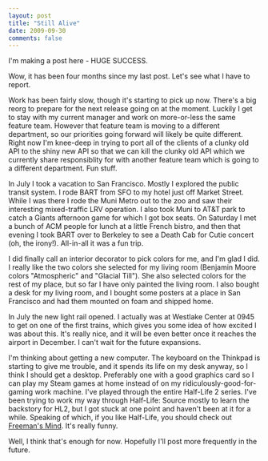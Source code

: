 ```yaml
---
layout: post
title: "Still Alive"
date: 2009-09-30
comments: false
---
```

I'm making a post here - HUGE SUCCESS.




Wow, it has been four months since my last post. Let's see what I have to report.




Work has been fairly slow, though it's starting to pick up now. There's a big reorg to prepare for the next release going on at the moment. Luckily I get to stay with my current manager and work on more-or-less the same feature team. However that feature team is moving to a different department, so our priorities going forward will likely be quite different. Right now I'm knee-deep in trying to port all of the clients of a clunky old API to the shiny new API so that we can kill the clunky old API which we currently share responsiblity for with another feature team which is going to a different department. Fun stuff.




In July I took a vacation to San Francisco. Mostly I explored the public transit system. I rode BART from SFO to my hotel just off Market Street. While I was there I rode the Muni Metro out to the zoo and saw their interesting mixed-traffic LRV operation. I also took Muni to AT&T park to catch a Giants afternoon game for which I got box seats. On Saturday I met a bunch of ACM people for lunch at a little French bistro, and then that evening I took BART over to Berkeley to see a Death Cab for Cutie concert (oh, the irony!). All-in-all it was a fun trip.




I did finally call an interior decorator to pick colors for me, and I'm glad I did. I really like the two colors she selected for my living room (Benjamin Moore colors "Atmospheric" and "Glacial Till"). She also selected colors for the rest of my place, but so far I have only painted the living room. I also bought a desk for my living room, and I bought some posters at a place in San Francisco and had them mounted on foam and shipped home.




In July the new light rail opened. I actually was at Westlake Center at 0945 to get on one of the first trains, which gives you some idea of how excited I was about this. It's really nice, and it will be even better once it reaches the airport in December. I can't wait for the future expansions.




I'm thinking about getting a new computer. The keyboard on the Thinkpad is starting to give me trouble, and it spends its life on my desk anyway, so I think I should get a desktop. Preferably one with a good graphics card so I can play my Steam games at home instead of on my ridiculously-good-for-gaming work machine. I've played through the entire Half-Life 2 series. I've been trying to work my way through Half-Life: Source mostly to learn the backstory for HL2, but I got stuck at one point and haven't been at it for a while. Speaking of which, if you like Half-Life, you should check out [Freeman's Mind][0]. It's really funny.




Well, I think that's enough for now. Hopefully I'll post more frequently in the future.



[0]: http://www.youtube.com/show?p=bYPdeqBaYDg&feature=fvsp
